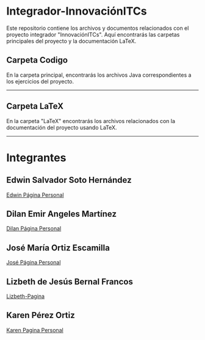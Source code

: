 ﻿# Integrador-InnovaciónITCs
Este repositorio contiene los archivos y documentos relacionados con el proyecto integrador "InnovaciónITCs". Aquí encontrarás las carpetas principales del proyecto y la documentación LaTeX.

## Carpeta Codigo
En la carpeta principal, encontrarás los archivos Java correspondientes a los ejercicios del proyecto.

---

## Carpeta LaTeX
En la carpeta "LaTeX" encontrarás los archivos relacionados con la documentación del proyecto usando LaTeX.

---

# Integrantes

## Edwin Salvador Soto Hernández
[Edwin Página Personal](https://edwinsotohz.github.io/)

## Dilan Emir Angeles Martínez
[Dilan Página Personal](https://dangeles05.github.io/)

## José María Ortiz Escamilla
[José Página Personal](https://joseoe.github.io/)

## Lizbeth de Jesús Bernal Francos
[Lizbeth-Pagina](https://lizbernal.github.io/)

## Karen Pérez Ortiz
[Karen Pagina Personal](https://karenperezor.github.io/)